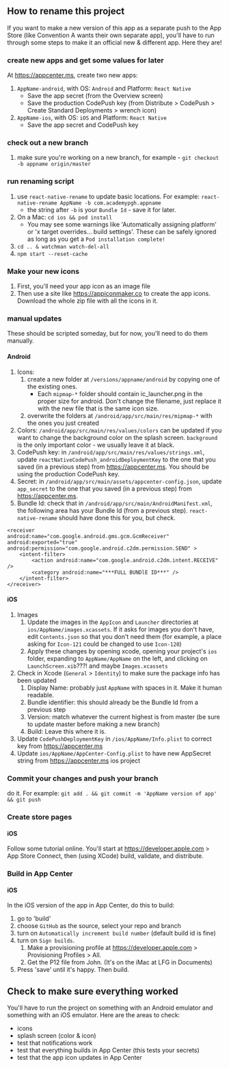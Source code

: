 ## How to rename this project
If you want to make a new version of this app as a separate push to the App Store (like Convention A wants their own separate app), you'll have to run through some steps to make it an official new & different app. Here they are!

### create new apps and get some values for later
At https://appcenter.ms, create two new apps:
1. `AppName-android`, with OS: `Android` and Platform: `React Native`
   * Save the app secret (from the Overview screen)
   * Save the production CodePush key (from Distribute > CodePush > Create Standard Deployments > wrench icon)
2. `AppName-ios`, with OS: `iOS` and Platform: `React Native`
   * Save the app secret and CodePush key

### check out a new branch
1. make sure you're working on a new branch, for example - `git checkout -b appname origin/master`

### run renaming script
1. use `react-native-rename` to update basic locations. For example: `react-native-rename AppName -b com.academypgh.appname`
   * the string after `-b` is your `Bundle Id` - save it for later.
1. On a Mac: `cd ios && pod install`
   * You may see some warnings like 'Automatically assigning platform' or 'x target overrides... build settings'. These can be safely ignored as long as you get a `Pod installation complete!`
1. `cd .. & watchman watch-del-all`
1. `npm start --reset-cache`

### Make your new icons
1. First, you'll need your app icon as an image file
1. Then use a site like https://appiconmaker.co to create the app icons. Download the whole zip file with all the icons in it.

### manual updates
These should be scripted someday, but for now, you'll need to do them manually.

#### Android
 1. Icons:
    1. create a new folder at `/versions/appname/android` by copying one of the existing ones.
       * Each `mipmap-*` folder should contain ic_launcher.png in the proper size for android. Don't change the filename, just replace it with the new file that is the same icon size.
    1. overwrite the folders at `/android/app/src/main/res/mipmap-*` with the ones you just created
 1. Colors: `/android/app/src/main/res/values/colors` can be updated if you want to change the background color on the splash screen. `background` is the only important color - we usually leave it at black.
 1. CodePush key: in `/android/app/src/main/res/values/strings.xml`, update `reactNativeCodePush_androidDeploymentKey` to the one that you saved (in a previous step) from https://appcenter.ms. You should be using the production CodePush key.
 1. Secret: in `/android/app/src/main/assets/appcenter-config.json`, update `app_secret` to the one that you saved (in a previous step) from https://appcenter.ms.
 1. Bundle Id: check that in `/android/app/src/main/AndroidManifest.xml`, the following area has your Bundle Id (from a previous step). `react-native-rename` should have done this for you, but check.

```
<receiver
android:name="com.google.android.gms.gcm.GcmReceiver"
android:exported="true"
android:permission="com.google.android.c2dm.permission.SEND" >
    <intent-filter>
        <action android:name="com.google.android.c2dm.intent.RECEIVE" />
        <category android:name="***FULL BUNDlE ID***" />
    </intent-filter>
</receiver>
```

#### iOS
 1. Images
    1. Update the images in the `AppIcon` and `Launcher` directories at `ios/AppName/images.xcassets`. If it asks for images you don't have, edit `Contents.json` so that you don't need them (for example, a place asking for `Icon-121` could be changed to use `Icon-120`)
    1. Apply these changes by opening xcode, opening your project's `ios` folder, expanding to `AppName/AppName` on the left, and clicking on `LaunchScreen.xib`???! and maybe `Images.xcassets`
 1. Check in Xcode (`General` > `Identity`) to make sure the package info has been updated 
    1. Display Name: probably just `AppName` with spaces in it. Make it human readable.
    1. Bundle identifier: this should already be the Bundle Id from a previous step
    1. Version: match whatever the current highest is from master (be sure to update master before making a new branch)
    1. Build: Leave this where it is.
 1. Update `CodePushDeploymentKey` in `/ios/AppName/Info.plist` to correct key from https://appcenter.ms
 1. Update `ios/AppName/AppCenter-Config.plist` to have new AppSecret string from https://appcenter.ms ios project

### Commit your changes and push your branch
do it. For example: `git add . && git commit -m 'AppName version of app' && git push`

### Create store pages

#### iOS
Follow some tutorial online. You'll start at https://developer.apple.com > App Store Connect, then (using XCode) build, validate, and distribute.

### Build in App Center

#### iOS
In the iOS version of the app in App Center, do this to build:
1. go to 'build'
1. choose `GitHub` as the source, select your repo and branch
1. turn on `Automatically increment build number` (default build id is fine)
1. turn on `Sign builds`.
   1. Make a provisioning profile at https://developer.apple.com > Provisioning Profiles > All.
   1. Get the P12 file from John. (It's on the iMac at LFG in Documents)
1. Press 'save' until it's happy. Then build.

## Check to make sure everything worked
You'll have to run the project on something with an Android emulator and something with an iOS emulator. Here are the areas to check:
- icons
- splash screen (color & icon)
- test that notifications work
- test that everything builds in App Center (this tests your secrets)
- test that the app icon updates in App Center

